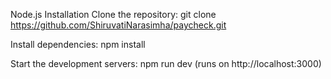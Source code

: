 

Node.js
Installation
Clone the repository: git clone https://github.com/ShiruvatiNarasimha/paycheck.git

Install dependencies: npm install

Start the development servers: npm run dev (runs on http://localhost:3000)
